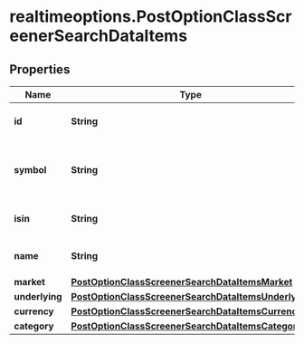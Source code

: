 # realtimeoptions.PostOptionClassScreenerSearchDataItems

## Properties

Name | Type | Description | Notes
------------ | ------------- | ------------- | -------------
**id** | **String** | Identifier of the option class. | [optional] 
**symbol** | **String** | Symbol of the option class, as defined by its market. | [optional] 
**isin** | **String** | ISIN of the option class. | [optional] 
**name** | **String** | Name of the option class. | [optional] 
**market** | [**PostOptionClassScreenerSearchDataItemsMarket**](PostOptionClassScreenerSearchDataItemsMarket.md) |  | [optional] 
**underlying** | [**PostOptionClassScreenerSearchDataItemsUnderlying**](PostOptionClassScreenerSearchDataItemsUnderlying.md) |  | [optional] 
**currency** | [**PostOptionClassScreenerSearchDataItemsCurrency**](PostOptionClassScreenerSearchDataItemsCurrency.md) |  | [optional] 
**category** | [**PostOptionClassScreenerSearchDataItemsCategory**](PostOptionClassScreenerSearchDataItemsCategory.md) |  | [optional] 


